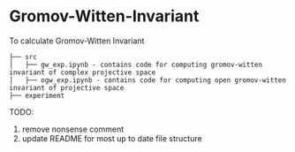 # Gromov-Witten-Invariant
To calculate Gromov-Witten Invariant

```
├── src
│   ├── gw_exp.ipynb - contains code for computing gromov-witten invariant of complex projective space
│   ├── ogw_exp.ipynb - contains code for computing open gromov-witten invariant of projective space
├── experiment
```

TODO: 
1. remove nonsense comment
2. update README for most up to date file structure
